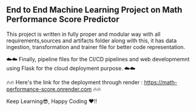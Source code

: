 ## End to End Machine Learning Project on Math Performance Score Predictor
This project is written in fully proper and modular way with all requirements,sources and artifacts folder along with this, it has data ingestion, transformation and trainer file for better code representation.

☁️☁️ Finally, pipeline files for the CI/CD pipelines and web developmemnt using Flask for the cloud deployment purpose. ☁️☁️

🔥🔥  Here's the link for the deployment through render : https://math-performance-score.onrender.com 🔥🔥 

Keep Learning😎, Happy Coding ❤️!!
